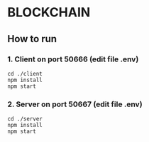 # BLOCKCHAIN


## How to run

### 1. Client on port 50666 (edit file .env)

```console
cd ./client
npm install
npm start
```

### 2. Server on port 50667 (edit file .env)

```console
cd ./server
npm install
npm start
```
